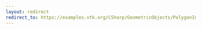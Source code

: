 ```yaml
---
layout: redirect
redirect_to: https://examples.vtk.org/CSharp/GeometricObjects/PolygonIntersection/
---
```

